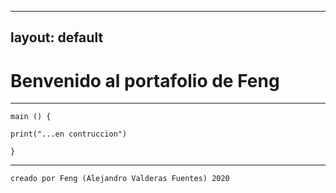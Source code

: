 
---
layout: default
---

# Benvenido al portafolio de Feng 

* * *

```
main () {

print("...en contruccion")

}
```


* * *
```
creado por Feng (Alejandro Valderas Fuentes) 2020
```
